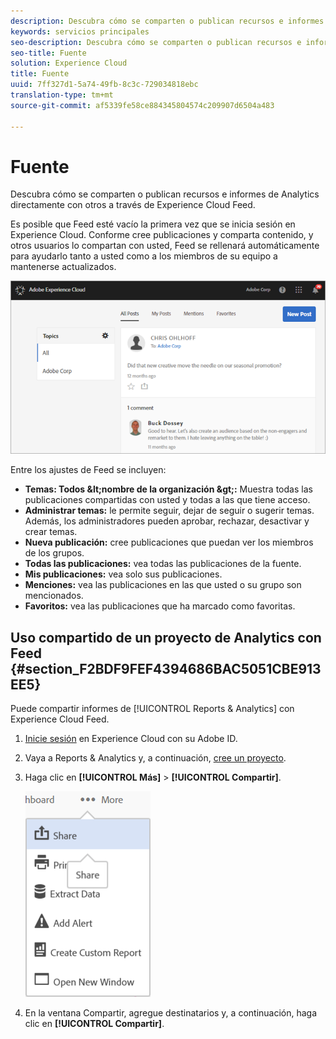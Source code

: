 ```yaml
---
description: Descubra cómo se comparten o publican recursos e informes de Analytics directamente con otros a través de Experience Cloud Feed.
keywords: servicios principales
seo-description: Descubra cómo se comparten o publican recursos e informes de Adobe Analytics directamente con otros a través de Experience Cloud Feed.
seo-title: Fuente
solution: Experience Cloud
title: Fuente
uuid: 7ff327d1-5a74-49fb-8c3c-729034818ebc
translation-type: tm+mt
source-git-commit: af5339fe58ce884345804574c209907d6504a483

---
```



# Fuente

Descubra cómo se comparten o publican recursos e informes de Analytics directamente con otros a través de Experience Cloud Feed.

Es posible que Feed esté vacío la primera vez que se inicia sesión en Experience Cloud. Conforme cree publicaciones y comparta contenido, y otros usuarios lo compartan con usted, Feed se rellenará automáticamente para ayudarlo tanto a usted como a los miembros de su equipo a mantenerse actualizados.

![](assets/posts.png)

Entre los ajustes de Feed se incluyen:

* **Temas: Todos \&lt;nombre de la organización \&gt;:** Muestra todas las publicaciones compartidas con usted y todas a las que tiene acceso.
* **Administrar temas:** le permite seguir, dejar de seguir o sugerir temas. Además, los administradores pueden aprobar, rechazar, desactivar y crear temas.
* **Nueva publicación:** cree publicaciones que puedan ver los miembros de los grupos.
* **Todas las publicaciones:** vea todas las publicaciones de la fuente.
* **Mis publicaciones:** vea solo sus publicaciones.
* **Menciones:** vea las publicaciones en las que usted o su grupo son mencionados.
* **Favoritos:** vea las publicaciones que ha marcado como favoritas.

## Uso compartido de un proyecto de Analytics con Feed {#section_F2BDF9FEF4394686BAC5051CBE913EE5}

Puede compartir informes de [!UICONTROL Reports &amp; Analytics] con Experience Cloud Feed.

1. [Inicie sesión](admin-getting-started/getting-started-experience-cloud.md#topic_AC564B6795334DE39359ADD87F52F2E0) en Experience Cloud con su Adobe ID.

1. Vaya a Reports &amp; Analytics y, a continuación, [cree un proyecto](https://marketing.adobe.com/resources/help/en_US/analytics/analysis-workspace/freeform_overview.html).

1. Haga clic en **[!UICONTROL Más]** &gt; **[!UICONTROL Compartir]**.

   ![](assets/share_report.png)

1. En la ventana Compartir, agregue destinatarios y, a continuación, haga clic en **[!UICONTROL Compartir]**.
